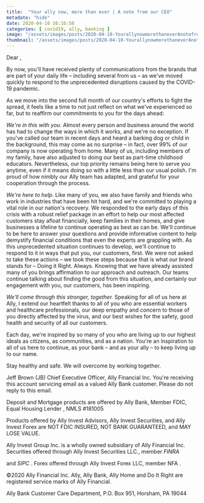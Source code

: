 ```yaml
---
title:  "Your ally now, more than ever | A note from our CEO"
metadate: "hide"
date: 2020-04-10 16:16:58
categories: [ covid19, ally, banking ]
image: "/assets/images/posts/2020-04-10-YourallynowmorethaneverAnotefromourCEO_full.png"
thumbnail: "/assets/images/posts/2020-04-10-YourallynowmorethaneverAnotefromourCEO.png"
---
```




Dear ,

By now, you'll have received plenty of communications from the brands that
are part of your daily life – including several from us – as we've moved
quickly to respond to the unprecedented disruptions caused by the COVID-19
pandemic.

As we move into the second full month of our country's efforts to fight the
spread, it feels like a time to not just reflect on what we've experienced
so far, but to reaffirm our commitments to you for the days ahead:

*We're in this with you.*
Almost every person and business around the world has had to change the
ways in which it works, and we're no exception. If you've called our team
in recent days and heard a barking dog or child in the background, this may
come as no surprise – in fact, over 99% of our company is now operating
from home. Many of us, including members of my family, have also adjusted
to doing our best as part-time childhood educators. Nevertheless, our top
priority remains being here to serve you anytime, even if it means doing so
with a little less than our usual polish. I'm proud of how nimbly our Ally
team has adapted, and grateful for your cooperation through the process.

*We're here to help.*
Like many of you, we also have family and friends who work in industries
that have been hit hard, and we're committed to playing a vital role in our
nation's recovery. We responded to the early days of this crisis with a
robust relief package in an effort to help our most affected customers stay
afloat financially, keep families in their homes, and give businesses a
lifeline to continue operating as best as can be. We'll continue to be here
to answer your questions and provide informative content to help demystify
financial conditions that even the experts are grappling with. As this
unprecedented situation continues to develop, we'll continue to respond to
it in ways that put you, our customers, first. We were not asked to take
these actions – we took these steps because that is what our brand stands
for – Doing it Right. Always. Knowing that we have already assisted many of
you brings affirmation to our approach and outreach. Our teams continue
talking about finding the good from this situation, and certainly our
engagement with you, our customers, has been inspiring.

*We'll come through this stronger, together.*
Speaking for all of us here at Ally, I extend our heartfelt thanks to all
of you who are essential workers and healthcare professionals, our deep
empathy and concern to those of you directly affected by the virus, and our
best wishes for the safety, good health and security of all our customers.

Each day, we're inspired by so many of you who are living up to our highest
ideals as citizens, as communities, and as a nation. You're an inspiration
to all of us here to continue, as your bank – and as your ally – to keep
living up to our name.

Stay healthy and safe. We will overcome by working together.




Jeff Brown (JB)
Chief Executive Officer, Ally Financial Inc.
You're receiving this account servicing email as a valued Ally Bank
customer. Please do not reply to this email.

Deposit and Mortgage products are offered by Ally Bank, Member FDIC, Equal
Housing Lender  , NMLS #181005

Products offered by Ally Invest Advisors, Ally Invest Securities, and Ally
Invest Forex are NOT FDIC INSURED, NOT BANK GUARANTEED, and MAY LOSE VALUE.

Ally Invest Group Inc. is a wholly owned subsidiary of Ally Financial Inc.
Securities offered through Ally Invest Securities LLC., member *FINRA*

and *SIPC*
.
Forex offered through Ally Invest Forex LLC, member NFA
.


©2020 Ally Financial Inc. Ally, Ally Bank, Ally Home and Do It Right are
registered service marks of Ally Financial.

Ally Bank Customer Care Department, P.O. Box 951, Horsham, PA 19044


